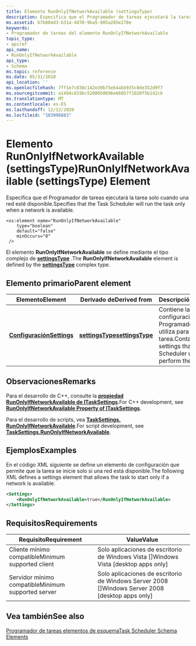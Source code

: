```yaml
---
title: Elemento RunOnlyIfNetworkAvailable (settingsType)
description: Especifica que el Programador de tareas ejecutará la tarea solo cuando una red esté disponible.
ms.assetid: b7b804d3-b31a-4d70-9ba5-805a285e278e
keywords:
- Programador de tareas del elemento RunOnlyIfNetworkAvailable
topic_type:
- apiref
api_name:
- RunOnlyIfNetworkAvailable
api_type:
- Schema
ms.topic: reference
ms.date: 05/31/2018
api_location: ''
ms.openlocfilehash: 7ff1e7c838c142e30b75eb4abb935c0de352d9f7
ms.sourcegitcommit: a1494c819bc5200050696e66057f1020f5b142cb
ms.translationtype: MT
ms.contentlocale: es-ES
ms.lasthandoff: 12/12/2020
ms.locfileid: "103996883"
---
```

# <a name="runonlyifnetworkavailable-settingstype-element"></a><span data-ttu-id="6784c-104">Elemento RunOnlyIfNetworkAvailable (settingsType)</span><span class="sxs-lookup"><span data-stu-id="6784c-104">RunOnlyIfNetworkAvailable (settingsType) Element</span></span>

<span data-ttu-id="6784c-105">Especifica que el Programador de tareas ejecutará la tarea solo cuando una red esté disponible.</span><span class="sxs-lookup"><span data-stu-id="6784c-105">Specifies that the Task Scheduler will run the task only when a network is available.</span></span>

``` syntax
<xs:element name="RunOnlyIfNetworkAvailable"
    type="boolean"
    default="false"
    minOccurs="0"
 />
```

<span data-ttu-id="6784c-106">El elemento **RunOnlyIfNetworkAvailable** se define mediante el tipo complejo de [**settingsType**](taskschedulerschema-settingstype-complextype.md) .</span><span class="sxs-lookup"><span data-stu-id="6784c-106">The **RunOnlyIfNetworkAvailable** element is defined by the [**settingsType**](taskschedulerschema-settingstype-complextype.md) complex type.</span></span>

## <a name="parent-element"></a><span data-ttu-id="6784c-107">Elemento primario</span><span class="sxs-lookup"><span data-stu-id="6784c-107">Parent element</span></span>



| <span data-ttu-id="6784c-108">Elemento</span><span class="sxs-lookup"><span data-stu-id="6784c-108">Element</span></span>                                                           | <span data-ttu-id="6784c-109">Derivado de</span><span class="sxs-lookup"><span data-stu-id="6784c-109">Derived from</span></span>                                                         | <span data-ttu-id="6784c-110">Descripción</span><span class="sxs-lookup"><span data-stu-id="6784c-110">Description</span></span>                                                                        |
|-------------------------------------------------------------------|----------------------------------------------------------------------|------------------------------------------------------------------------------------|
| [<span data-ttu-id="6784c-111">**Configuración**</span><span class="sxs-lookup"><span data-stu-id="6784c-111">**Settings**</span></span>](taskschedulerschema-settings-tasktype-element.md) | [<span data-ttu-id="6784c-112">**settingsType**</span><span class="sxs-lookup"><span data-stu-id="6784c-112">**settingsType**</span></span>](taskschedulerschema-settingstype-complextype.md) | <span data-ttu-id="6784c-113">Contiene la configuración que el Programador de tareas utiliza para realizar la tarea.</span><span class="sxs-lookup"><span data-stu-id="6784c-113">Contains the settings that the Task Scheduler uses to perform the task.</span></span><br/> |



## <a name="remarks"></a><span data-ttu-id="6784c-114">Observaciones</span><span class="sxs-lookup"><span data-stu-id="6784c-114">Remarks</span></span>

<span data-ttu-id="6784c-115">Para el desarrollo de C++, consulte la [**propiedad RunOnlyIfNetworkAvailable de ITaskSettings**](/windows/desktop/api/taskschd/nf-taskschd-itasksettings-get_runonlyifnetworkavailable).</span><span class="sxs-lookup"><span data-stu-id="6784c-115">For C++ development, see [**RunOnlyIfNetworkAvailable Property of ITaskSettings**](/windows/desktop/api/taskschd/nf-taskschd-itasksettings-get_runonlyifnetworkavailable).</span></span>

<span data-ttu-id="6784c-116">Para el desarrollo de scripts, vea [**TaskSettings. RunOnlyIfNetworkAvailable**](tasksettings-runonlyifnetworkavailable.md).</span><span class="sxs-lookup"><span data-stu-id="6784c-116">For script development, see [**TaskSettings.RunOnlyIfNetworkAvailable**](tasksettings-runonlyifnetworkavailable.md).</span></span>

## <a name="examples"></a><span data-ttu-id="6784c-117">Ejemplos</span><span class="sxs-lookup"><span data-stu-id="6784c-117">Examples</span></span>

<span data-ttu-id="6784c-118">En el código XML siguiente se define un elemento de configuración que permite que la tarea se inicie solo si una red está disponible.</span><span class="sxs-lookup"><span data-stu-id="6784c-118">The following XML defines a settings element that allows the task to start only if a network is available.</span></span>


```XML
<Settings>
    <RunOnlyIfNetworkAvailable>true</RunOnlyIfNetworkAvailable>
</Settings>
```



## <a name="requirements"></a><span data-ttu-id="6784c-119">Requisitos</span><span class="sxs-lookup"><span data-stu-id="6784c-119">Requirements</span></span>



| <span data-ttu-id="6784c-120">Requisito</span><span class="sxs-lookup"><span data-stu-id="6784c-120">Requirement</span></span> | <span data-ttu-id="6784c-121">Value</span><span class="sxs-lookup"><span data-stu-id="6784c-121">Value</span></span> |
|-------------------------------------|------------------------------------------------------|
| <span data-ttu-id="6784c-122">Cliente mínimo compatible</span><span class="sxs-lookup"><span data-stu-id="6784c-122">Minimum supported client</span></span><br/> | <span data-ttu-id="6784c-123">Solo aplicaciones de escritorio de Windows Vista \[\]</span><span class="sxs-lookup"><span data-stu-id="6784c-123">Windows Vista \[desktop apps only\]</span></span><br/>       |
| <span data-ttu-id="6784c-124">Servidor mínimo compatible</span><span class="sxs-lookup"><span data-stu-id="6784c-124">Minimum supported server</span></span><br/> | <span data-ttu-id="6784c-125">Solo aplicaciones de escritorio de Windows Server 2008 \[\]</span><span class="sxs-lookup"><span data-stu-id="6784c-125">Windows Server 2008 \[desktop apps only\]</span></span><br/> |



## <a name="see-also"></a><span data-ttu-id="6784c-126">Vea también</span><span class="sxs-lookup"><span data-stu-id="6784c-126">See also</span></span>

<dl> <dt>

[<span data-ttu-id="6784c-127">Programador de tareas elementos de esquema</span><span class="sxs-lookup"><span data-stu-id="6784c-127">Task Scheduler Schema Elements</span></span>](task-scheduler-schema-elements.md)
</dt> </dl>

 

 





